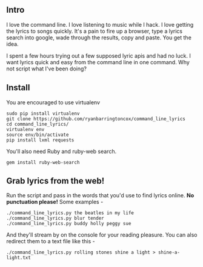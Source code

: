 ## Intro

I love the command line.  I love listening to music while I hack.  I love getting the lyrics to songs quickly.  It's a pain to fire up a browser, type a lyrics search into google, wade through the results, copy and paste.  You get the idea.

I spent a few hours trying out a few supposed lyric apis and had no luck.  I want lyrics quick and easy from the command line in one command.  Why not script what I've been doing?

## Install

You are encouraged to use virtualenv

    sudo pip install virtualenv
    git clone https://github.com/ryanbarringtoncox/command_line_lyrics
    cd command_line_lyrics/
    virtualenv env
    source env/bin/activate
    pip install lxml requests 

You'll also need Ruby and ruby-web search.

    gem install ruby-web-search

## Grab lyrics from the web! 

Run the script and pass in the words that you'd use to find lyrics online.  **No punctuation please!** Some examples -

    ./command_line_lyrics.py the beatles in my life 
    ./command_line_lyrics.py blur tender
    ./command_line_lyrics.py buddy holly peggy sue 

And they'll stream by on the console for your reading pleasure.  You can also redirect them to a text file like this -

    ./command_line_lyrics.py rolling stones shine a light > shine-a-light.txt

